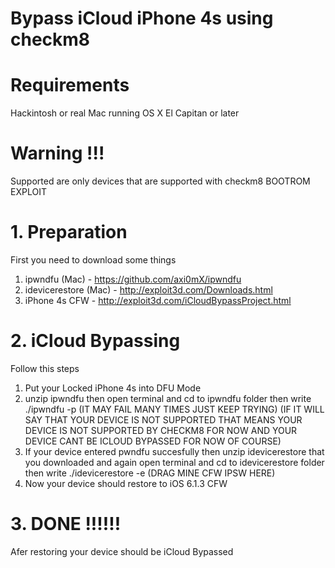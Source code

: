 # Bypass iCloud iPhone 4s using checkm8

# Requirements 
Hackintosh or real Mac running OS X El Capitan or later

# Warning !!!
Supported are only devices that are supported with checkm8 BOOTROM EXPLOIT

# 1. Preparation
First you need to download some things 
1. ipwndfu (Mac) - https://github.com/axi0mX/ipwndfu
2. idevicerestore (Mac) - http://exploit3d.com/Downloads.html
3. iPhone 4s CFW - http://exploit3d.com/iCloudBypassProject.html

# 2. iCloud Bypassing
Follow this steps
1. Put your Locked iPhone 4s into DFU Mode 
2. unzip ipwndfu then open terminal and cd to ipwndfu folder then write ./ipwndfu -p (IT MAY FAIL MANY TIMES JUST KEEP TRYING)
(IF IT WILL SAY THAT YOUR DEVICE IS NOT SUPPORTED THAT MEANS YOUR DEVICE IS NOT SUPPORTED BY CHECKM8 FOR NOW AND YOUR DEVICE CANT BE ICLOUD BYPASSED FOR NOW OF COURSE)
3. If your device entered pwndfu succesfully then unzip idevicerestore that you downloaded and again open terminal and cd to idevicerestore folder then write ./idevicerestore -e (DRAG MINE CFW IPSW HERE)
4. Now your device should restore to iOS 6.1.3 CFW 

# 3. DONE !!!!!!
Afer restoring your device should be iCloud Bypassed 

